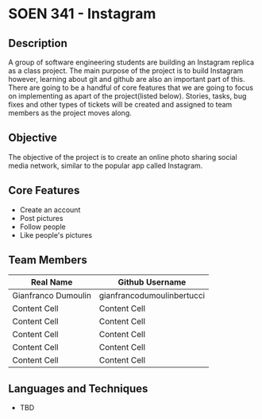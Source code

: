 # SOEN 341 - Instagram

## Description

A group of software engineering students are building an Instagram replica as a class project. The main purpose of the project is to build Instagram however, learning about git and github are also an important part of this. There are going to be a handful of core features that we are going to focus on implementing as apart of the project(listed below). Stories, tasks, bug fixes and other types of tickets will be created and assigned to team members as the project moves along. 

## Objective

The objective of the project is to create an online photo sharing social media network, similar to the popular app called Instagram. 

## Core Features

* Create an account
* Post pictures
* Follow people
* Like people's pictures

## Team Members

| Real Name | Github Username |
| ------------- | ------------- |
| Gianfranco Dumoulin | gianfrancodumoulinbertucci |
| Content Cell  | Content Cell  |
| Content Cell  | Content Cell  |
| Content Cell  | Content Cell  |
| Content Cell  | Content Cell  |
| Content Cell  | Content Cell  |

## Languages and Techniques

* TBD 

## 